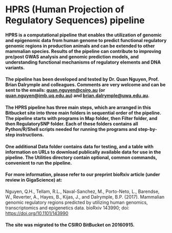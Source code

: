 # HPRS (Human Projection of Regulatory Sequences) pipeline
#### HPRS is a computational pipeline that enables the utilization of genomic and epigenomic data from human genome to predict functional regulatory genomic regions in production animals and can be extended to other mammalian species. Results of the pipeline can contribute to improving pre/post GWAS analysis and genomic prediction models, and understanding functional mechanisms of regulatory elements and DNA variants.

#### The pipeline has been developed and tested by Dr. Quan Nguyen, Prof. Brian Dalrymple and colleagues. Comments are very welcome and can be sent to the emails: quan.nguyen@csiro.au (or quan.nguyen@imb.uq.edu.au) and brian.dalrymple@uwa.edu.au.

#### The HPRS pipeline has three main steps, which are arranged in this Bitbucket site into three  main folders in sequential order of the pipeline. The pipeline starts with programs in Map folder, then Filter folder, and then RegulatorySNP folder. Each of these folders contains all Python/R/Shell scripts needed for running the programs and step-by-step instructions.

#### One additional Data folder contains data for testing, and a table with information on URLs to download publically available data for use in the pipeline. The Utilities directory contain optional, common commands, convenient to run the pipeline.

#### For more information, please refer to our preprint bioRxiv article (under review in GigaScience) at:

Nguyen, Q.H., Tellam, R.L., Naval-Sanchez, M., Porto-Neto, L., Barendse, W., Reverter, A., Hayes, B., Kijas, J., and Dalrymple, B.P. (2017). Mammalian genomic regulatory regions predicted by utilizing human genomics, transcriptomics and epigenetics data. bioRxiv 143990; doi: https://doi.org/10.1101/143990


#### The site was migrated to the CSIRO BitBucket on 20160915.


